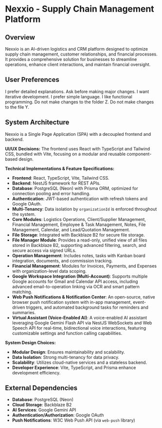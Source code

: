 # Nexxio - Supply Chain Management Platform

## Overview
Nexxio is an AI-driven logistics and CRM platform designed to optimize supply chain management, customer relationships, and financial processes. It provides a comprehensive solution for businesses to streamline operations, enhance client interactions, and maintain financial oversight.

## User Preferences
I prefer detailed explanations. Ask before making major changes. I want iterative development. I prefer simple language. I like functional programming. Do not make changes to the folder Z. Do not make changes to the file Y.

## System Architecture
Nexxio is a Single Page Application (SPA) with a decoupled frontend and backend.

**UI/UX Decisions:**
The frontend uses React with TypeScript and Tailwind CSS, bundled with Vite, focusing on a modular and reusable component-based design.

**Technical Implementations & Feature Specifications:**
-   **Frontend**: React, TypeScript, Vite, Tailwind CSS.
-   **Backend**: NestJS framework for REST APIs.
-   **Database**: PostgreSQL (Neon) with Prisma ORM, optimized for connection pooling and error handling.
-   **Authentication**: JWT-based authentication with refresh tokens and Google OAuth.
-   **Multi-Tenancy**: Data isolation by `organizationId` is enforced throughout the system.
-   **Core Modules**: Logistics Operations, Client/Supplier Management, Financial Management, Employee & Task Management, Notes, File Management, Calendar, and Lead/Quotation Management.
-   **File Storage**: Integrated with Backblaze B2 for secure file storage.
-   **File Manager Module**: Provides a read-only, unified view of all files stored in Backblaze B2, supporting advanced filtering, search, and secure access via signed URLs.
-   **Operation Management**: Includes notes, tasks with Kanban board integration, documents, and commission tracking.
-   **Financial Management**: Modules for Invoices, Payments, and Expenses with organization-level data scoping.
-   **Google Workspace Integration (Multi-Account)**: Supports multiple Google accounts for Gmail and Calendar API access, including advanced email-to-operation linking via OCR and smart pattern matching.
-   **Web Push Notifications & Notification Center**: An open-source, native browser push notification system with in-app management, event-driven triggers, and automated background tasks for reminders and summaries.
-   **Virtual Assistant (Voice-Enabled AI)**: A voice-enabled AI assistant leveraging Google Gemini Flash API via NestJS WebSockets and Web Speech API for real-time, bidirectional voice interactions, featuring customizable settings and function calling capabilities.

**System Design Choices:**
-   **Modular Design**: Ensures maintainability and scalability.
-   **Data Isolation**: Strong multi-tenancy for data privacy.
-   **Scalability**: Utilizes cloud-native services and a stateless backend.
-   **Developer Experience**: Vite, TypeScript, and Prisma enhance development efficiency.

## External Dependencies
-   **Database**: PostgreSQL (Neon)
-   **Cloud Storage**: Backblaze B2
-   **AI Services**: Google Gemini API
-   **Authentication/Authorization**: Google OAuth
-   **Push Notifications**: W3C Web Push API (via `web-push` library)
